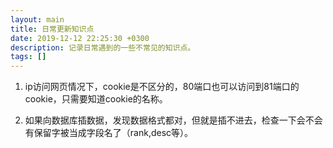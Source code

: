 ```yaml
---
layout: main
title: 日常更新知识点
date: 2019-12-12 22:25:30 +0300
description: 记录日常遇到的一些不常见的知识点。
tags: []
---
```


1. ip访问网页情况下，cookie是不区分的，80端口也可以访问到81端口的cookie，只需要知道cookie的名称。

2. 如果向数据库插数据，发现数据格式都对，但就是插不进去，检查一下会不会有保留字被当成字段名了（rank,desc等）。

